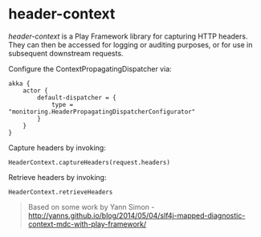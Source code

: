 # header-context

*header-context* is a Play Framework library for capturing HTTP headers. They can then be accessed for logging or auditing purposes, or for use in subsequent downstream requests.

Configure the ContextPropagatingDispatcher via:
```
akka {
    actor {
        default-dispatcher = {
            type = "monitoring.HeaderPropagatingDispatcherConfigurator"
        }
    }
}
```

Capture headers by invoking:
```
HeaderContext.captureHeaders(request.headers)
```

Retrieve headers by invoking:
```
HeaderContext.retrieveHeaders
```

> Based on some work by Yann Simon - http://yanns.github.io/blog/2014/05/04/slf4j-mapped-diagnostic-context-mdc-with-play-framework/